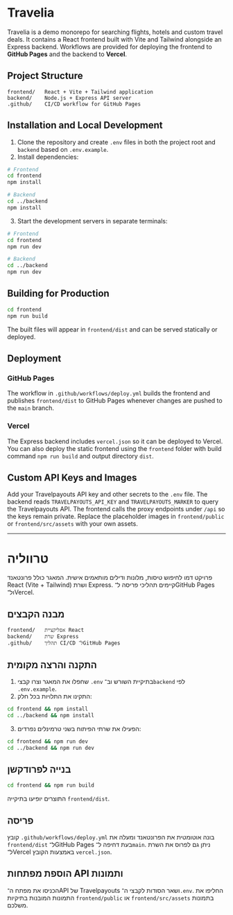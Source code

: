 # Travelia

Travelia is a demo monorepo for searching flights, hotels and custom travel deals. It contains a React frontend built with Vite and Tailwind alongside an Express backend. Workflows are provided for deploying the frontend to **GitHub Pages** and the backend to **Vercel**.

## Project Structure

```
frontend/   React + Vite + Tailwind application
backend/    Node.js + Express API server
.github/    CI/CD workflow for GitHub Pages
```

## Installation and Local Development

1. Clone the repository and create `.env` files in both the project root and `backend` based on `.env.example`.
2. Install dependencies:

```bash
# Frontend
cd frontend
npm install

# Backend
cd ../backend
npm install
```

3. Start the development servers in separate terminals:

```bash
# Frontend
cd frontend
npm run dev

# Backend
cd ../backend
npm run dev
```

## Building for Production

```bash
cd frontend
npm run build
```

The built files will appear in `frontend/dist` and can be served statically or deployed.

## Deployment

### GitHub Pages

The workflow in `.github/workflows/deploy.yml` builds the frontend and publishes `frontend/dist` to GitHub Pages whenever changes are pushed to the `main` branch.

### Vercel

The Express backend includes `vercel.json` so it can be deployed to Vercel. You can also deploy the static frontend using the `frontend` folder with build command `npm run build` and output directory `dist`.

## Custom API Keys and Images

Add your Travelpayouts API key and other secrets to the `.env` file. The backend reads `TRAVELPAYOUTS_API_KEY` and `TRAVELPAYOUTS_MARKER` to query the Travelpayouts API. The frontend calls the proxy endpoints under `/api` so the keys remain private. Replace the placeholder images in `frontend/public` or `frontend/src/assets` with your own assets.

---

# טרווליה

פרויקט דמו לחיפוש טיסות, מלונות ודילים מותאמים אישית. המאגר כולל פרונטאנד React (Vite + Tailwind) ושרת Express. קיימים תהליכי פריסה ל־GitHub Pages ול־Vercel.

## מבנה הקבצים

```
frontend/   אפליקציית React
backend/    שרת Express
.github/    תהליך CI/CD ל־GitHub Pages
```

## התקנה והרצה מקומית

1. שחפלו את המאגר וצרו קבצי `.env` בתיקיית השורש וב־`backend` לפי `.env.example`.
2. התקינו את התלויות בכל חלק:

```bash
cd frontend && npm install
cd ../backend && npm install
```

3. הפעילו את שרתי הפיתוח בשני טרמינלים נפרדים:

```bash
cd frontend && npm run dev
cd ../backend && npm run dev
```

## בנייה לפרודקשן

```bash
cd frontend && npm run build
```

התוצרים יופיעו בתיקייה `frontend/dist`.

## פריסה

קובץ `.github/workflows/deploy.yml` בונה אוטומטית את הפרונטאנד ומעלה את `frontend/dist` ל־GitHub Pages בעת דחיפה ל־`main`. ניתן גם לפרוס את השרת ל־Vercel באמצעות הקובץ `vercel.json`.

## הוספת מפתחות API ותמונות

הכניסו את מפתח ה־API של Travelpayouts ושאר הסודות לקבצי ה־`.env`. החליפו את התמונות המובנות בתיקיות `frontend/public` או `frontend/src/assets` בתמונות משלכם.
